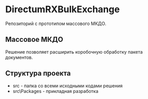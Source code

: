 ﻿# DirectumRXBulkExchange

Репозиторий с прототипом массового МКДО.

## Массовое МКДО

Решение позволяет расширить коробочную обработку пакета документов.

## Структура проекта

* src - папка со всеми исходными кодами решения
* src\Packages - прикладная разработка
